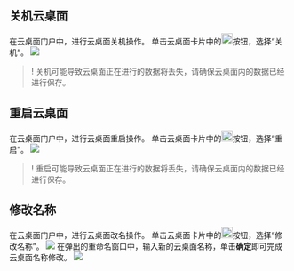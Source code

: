 ## 关机云桌面
在云桌面门户中，进行云桌面关机操作。
单击云桌面卡片中的<img style="width:20px; max-width: inherit;" src="https://qcloudimg.tencent-cloud.cn/raw/da47f15d6310b6abbe004bafa0cc7c07.png" />按钮，选择“关机”。
![](https://qcloudimg.tencent-cloud.cn/raw/53e212e9c5019f5699e348a25d9cebd5.png)
>! 关机可能导致云桌面正在进行的数据将丢失，请确保云桌面内的数据已经进行保存。

## 重启云桌面
在云桌面门户中，进行云桌面重启操作。
单击云桌面卡片中的<img style="width:20px; max-width: inherit;" src="https://qcloudimg.tencent-cloud.cn/raw/da47f15d6310b6abbe004bafa0cc7c07.png" />按钮，选择“重启”。
![](https://qcloudimg.tencent-cloud.cn/raw/f3157d82f0b15752e41a9056f7df71d8.png)
>! 重启可能导致云桌面正在进行的数据将丢失，请确保云桌面内的数据已经进行保存。

## 修改名称
在云桌面门户中，进行云桌面改名操作。
单击云桌面卡片中的<img style="width:20px; max-width: inherit;" src="https://qcloudimg.tencent-cloud.cn/raw/da47f15d6310b6abbe004bafa0cc7c07.png" />按钮，选择“修改名称”。
![](https://qcloudimg.tencent-cloud.cn/raw/78179fe596c5912ad83772542495cb2e.png)
在弹出的重命名窗口中，输入新的云桌面名称，单击**确定**即可完成云桌面名称修改。
![](https://qcloudimg.tencent-cloud.cn/raw/570804ce216174e985307f799118a1f2.png)










